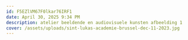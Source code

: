 ```yaml
---
id: F5EZlVM67F0lkar76IRF1
date: April 30, 2025 9:34 PM
description: atelier beeldende en audiovisuele kunsten afbeelding 1
cover: /assets/uploads/sint-lukas-academie-brussel-dec-11-2023.jpg
---
```

